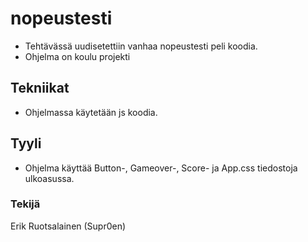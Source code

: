 # nopeustesti
* Tehtävässä uudisetettiin vanhaa nopeustesti peli koodia.
* Ohjelma on koulu projekti
## Tekniikat
* Ohjelmassa käytetään js koodia.
## Tyyli
* Ohjelma käyttää Button-, Gameover-, Score- ja App.css tiedostoja ulkoasussa.
### Tekijä 
Erik Ruotsalainen (Supr0en)
